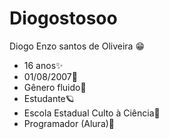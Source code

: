 # Diogostosoo

Diogo Enzo santos de Oliveira 😁
- 16 anos✨
- 01/08/2007👑
- Gênero fluido🥰
- Estudante🪐
- Escola Estadual Culto à Ciência🤗
- Programador (Alura)💫
